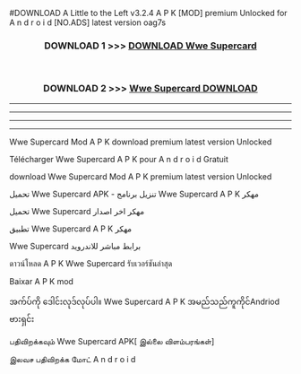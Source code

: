 #DOWNLOAD A Little to the Left v3.2.4 A P K [MOD] premium Unlocked for A n d r o i d [NO.ADS] latest version oag7s 



<div align="center">

<h3>DOWNLOAD 1 >>> <a href="https://downloadmod1.web.app/?judul=Wwe Supercard ">DOWNLOAD Wwe Supercard </a></h3><br>

<h3>DOWNLOAD 2 >>> <a href="https://downloadmod1.web.app/?judul=Wwe Supercard ">Wwe Supercard  DOWNLOAD </a></h3>

</div>


----------------------------------------------------------

----------------------------------------------------------

----------------------------------------------------------

----------------------------------------------------------


Wwe Supercard  Mod A P K download premium latest version Unlocked

Télécharger Wwe Supercard  A P K pour A n d r o i d Gratuit

download Wwe Supercard  Mod A P K premium latest version Unlocked

تحميل Wwe Supercard  APK - تنزيل برنامج Wwe Supercard  A P K مهكر

تحميل Wwe Supercard  مهكر اخر اصدار

تطبيق Wwe Supercard  A P K مهكر

Wwe Supercard  برابط مباشر للاندرويد

ดาวน์โหลด A P K Wwe Supercard  รับเวอร์ชันล่าสุด

Baixar A P K mod

အက်ပ်ကို ဒေါင်းလုဒ်လုပ်ပါ။ Wwe Supercard  A P K အမည်သည်ကူကိုင်Andriod ဗားရှင်း

பதிவிறக்கவும் Wwe Supercard  APK[ இல்லை விளம்பரங்கள்] 
 
இலவச பதிவிறக்க மோட் A n d r o i d



